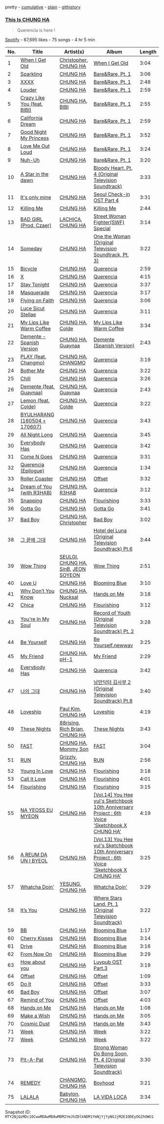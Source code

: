 pretty - [cumulative](/playlists/cumulative/37i9dQZF1DXdYwX3Ds2dLJ.md) - [plain](/playlists/plain/37i9dQZF1DXdYwX3Ds2dLJ) - [githistory](https://github.githistory.xyz/mackorone/spotify-playlist-archive/blob/main/playlists/plain/37i9dQZF1DXdYwX3Ds2dLJ)

### [This Is CHUNG HA](https://open.spotify.com/playlist/37i9dQZF1DXdYwX3Ds2dLJ)

> Querencia is here !

[Spotify](https://open.spotify.com/user/spotify) - 67,695 likes - 75 songs - 4 hr 5 min

| No. | Title | Artist(s) | Album | Length |
|---|---|---|---|---|
| 1 | [When I Get Old](https://open.spotify.com/track/5f2CcxzZoW7hNs1O8NhG6y) | [Christopher](https://open.spotify.com/artist/3zDRCqOhJXJfS2YWOEwGMC), [CHUNG HA](https://open.spotify.com/artist/2PSJ6YriU7JsFucxACpU7Y) | [When I Get Old](https://open.spotify.com/album/3mJMHqT2w0HwjQkneNVE14) | 3:04 |
| 2 | [Sparkling](https://open.spotify.com/track/6TzU11huC8Hz4FVEsvCeE7) | [CHUNG HA](https://open.spotify.com/artist/2PSJ6YriU7JsFucxACpU7Y) | [Bare&Rare, Pt\. 1](https://open.spotify.com/album/0fgLDYoqdQw5bhzPFWvclR) | 3:06 |
| 3 | [XXXX](https://open.spotify.com/track/49jIwnU0pAUWorDG4ahISg) | [CHUNG HA](https://open.spotify.com/artist/2PSJ6YriU7JsFucxACpU7Y) | [Bare&Rare, Pt\. 1](https://open.spotify.com/album/0fgLDYoqdQw5bhzPFWvclR) | 2:48 |
| 4 | [Louder](https://open.spotify.com/track/4cZvTWcgPyHx2eZb0ruyX3) | [CHUNG HA](https://open.spotify.com/artist/2PSJ6YriU7JsFucxACpU7Y) | [Bare&Rare, Pt\. 1](https://open.spotify.com/album/0fgLDYoqdQw5bhzPFWvclR) | 2:59 |
| 5 | [Crazy Like You \(feat\. BIBI\)](https://open.spotify.com/track/0oUK4m2wNIBPfejlcB1N9k) | [CHUNG HA](https://open.spotify.com/artist/2PSJ6YriU7JsFucxACpU7Y), [BIBI](https://open.spotify.com/artist/6UbmqUEgjLA6jAcXwbM1Z9) | [Bare&Rare, Pt\. 1](https://open.spotify.com/album/0fgLDYoqdQw5bhzPFWvclR) | 2:55 |
| 6 | [California Dream](https://open.spotify.com/track/3ulIMvCtahvAmAQHcCbDFs) | [CHUNG HA](https://open.spotify.com/artist/2PSJ6YriU7JsFucxACpU7Y) | [Bare&Rare, Pt\. 1](https://open.spotify.com/album/0fgLDYoqdQw5bhzPFWvclR) | 2:59 |
| 7 | [Good Night My Princess](https://open.spotify.com/track/12QoF5mIoZ1ZrVZFoc2Nwl) | [CHUNG HA](https://open.spotify.com/artist/2PSJ6YriU7JsFucxACpU7Y) | [Bare&Rare, Pt\. 1](https://open.spotify.com/album/0fgLDYoqdQw5bhzPFWvclR) | 3:52 |
| 8 | [Love Me Out Loud](https://open.spotify.com/track/1zFT6Z2zT4Z4kUFnerd9lE) | [CHUNG HA](https://open.spotify.com/artist/2PSJ6YriU7JsFucxACpU7Y) | [Bare&Rare, Pt\. 1](https://open.spotify.com/album/0fgLDYoqdQw5bhzPFWvclR) | 3:24 |
| 9 | [Nuh\-Uh](https://open.spotify.com/track/0um5z70pgfggfEzkhQuspz) | [CHUNG HA](https://open.spotify.com/artist/2PSJ6YriU7JsFucxACpU7Y) | [Bare&Rare, Pt\. 1](https://open.spotify.com/album/0fgLDYoqdQw5bhzPFWvclR) | 3:20 |
| 10 | [A Star in the dawn](https://open.spotify.com/track/3w0ICgCMIiWdvdgRs3suj2) | [CHUNG HA](https://open.spotify.com/artist/2PSJ6YriU7JsFucxACpU7Y) | [Bloody Heart, Pt\. 4 \(Original Television Soundtrack\)](https://open.spotify.com/album/5mUdKodxv172t3aB4AhrWy) | 3:33 |
| 11 | [It's only mine](https://open.spotify.com/track/4NGt7PDTJE5rBWhU79kEBz) | [CHUNG HA](https://open.spotify.com/artist/2PSJ6YriU7JsFucxACpU7Y) | [Seoul Check\-in OST Part 4](https://open.spotify.com/album/4sBO5xbe5KXQGcAYD5Fe3z) | 3:31 |
| 12 | [Killing Me](https://open.spotify.com/track/3QD0Y1tTngihByjdWC99lG) | [CHUNG HA](https://open.spotify.com/artist/2PSJ6YriU7JsFucxACpU7Y) | [Killing Me](https://open.spotify.com/album/21jf5kUkK5nHYTuZ5GRZVW) | 2:44 |
| 13 | [BAD GIRL \(Prod\. Czaer\)](https://open.spotify.com/track/4yCQYX8eKL1XYJmGglSV1A) | [LACHICA](https://open.spotify.com/artist/0vqjEQRfmE1Sov92UQRJMp), [CHUNG HA](https://open.spotify.com/artist/2PSJ6YriU7JsFucxACpU7Y) | [Street Woman Fighter\(SWF\) Special](https://open.spotify.com/album/3iW6rZmhiSLNveTOrX26z6) | 3:14 |
| 14 | [Someday](https://open.spotify.com/track/2Hd9y1sae4yhYBVvqYOIqx) | [CHUNG HA](https://open.spotify.com/artist/2PSJ6YriU7JsFucxACpU7Y) | [One the Woman \(Original Television Soundtrack, Pt\. 3\)](https://open.spotify.com/album/57PE5m7bKkHg2pXQThizAj) | 3:22 |
| 15 | [Bicycle](https://open.spotify.com/track/7wDVvxMUdW5MtJUqFtuXUz) | [CHUNG HA](https://open.spotify.com/artist/2PSJ6YriU7JsFucxACpU7Y) | [Querencia](https://open.spotify.com/album/1p2OBhqq0d1N8awjHV9xA3) | 2:59 |
| 16 | [X](https://open.spotify.com/track/4IQaBvlHjZrpZrIKWXuBxh) | [CHUNG HA](https://open.spotify.com/artist/2PSJ6YriU7JsFucxACpU7Y) | [Querencia](https://open.spotify.com/album/1p2OBhqq0d1N8awjHV9xA3) | 4:15 |
| 17 | [Stay Tonight](https://open.spotify.com/track/7Cn6R7YB4EjQkfci9DdceG) | [CHUNG HA](https://open.spotify.com/artist/2PSJ6YriU7JsFucxACpU7Y) | [Querencia](https://open.spotify.com/album/1p2OBhqq0d1N8awjHV9xA3) | 3:37 |
| 18 | [Masquerade](https://open.spotify.com/track/0AABiBAIYQCMpLI0ODbDDL) | [CHUNG HA](https://open.spotify.com/artist/2PSJ6YriU7JsFucxACpU7Y) | [Querencia](https://open.spotify.com/album/1p2OBhqq0d1N8awjHV9xA3) | 3:17 |
| 19 | [Flying on Faith](https://open.spotify.com/track/34v3Sm3KEc7DtGPP50jyrl) | [CHUNG HA](https://open.spotify.com/artist/2PSJ6YriU7JsFucxACpU7Y) | [Querencia](https://open.spotify.com/album/1p2OBhqq0d1N8awjHV9xA3) | 3:06 |
| 20 | [Luce Sicut Stellae](https://open.spotify.com/track/6j2Tpn3qQS2BLPNwytsefO) | [CHUNG HA](https://open.spotify.com/artist/2PSJ6YriU7JsFucxACpU7Y) | [Querencia](https://open.spotify.com/album/1p2OBhqq0d1N8awjHV9xA3) | 3:11 |
| 21 | [My Lips Like Warm Coffee](https://open.spotify.com/track/3BWTaW69km35u55PN4O1UH) | [CHUNG HA](https://open.spotify.com/artist/2PSJ6YriU7JsFucxACpU7Y), [Colde](https://open.spotify.com/artist/3VQDqjQ4wJyw8PzpGdlZpB) | [My Lips Like Warm Coffee](https://open.spotify.com/album/5RsWNGFreBwwHCHln5CL6D) | 3:34 |
| 22 | [Demente \- Spanish Version](https://open.spotify.com/track/4pBsmktr55rBxprHFXIFy8) | [CHUNG HA](https://open.spotify.com/artist/2PSJ6YriU7JsFucxACpU7Y), [Guaynaa](https://open.spotify.com/artist/0BqURncJM5B1BBu7UM51eq) | [Demente \(Spanish Version\)](https://open.spotify.com/album/46Veo9EtvuDO0UaNJN14Dv) | 2:43 |
| 23 | [PLAY \(feat\. Changmo\)](https://open.spotify.com/track/6UM5HKVVm1cjOQhUJB4Ft3) | [CHUNG HA](https://open.spotify.com/artist/2PSJ6YriU7JsFucxACpU7Y), [CHANGMO](https://open.spotify.com/artist/3hvinNZRzTLoREmqFiKr1b) | [Querencia](https://open.spotify.com/album/1p2OBhqq0d1N8awjHV9xA3) | 3:19 |
| 24 | [Bother Me](https://open.spotify.com/track/3t4ozuyQ2OidVwuG08FHBn) | [CHUNG HA](https://open.spotify.com/artist/2PSJ6YriU7JsFucxACpU7Y) | [Querencia](https://open.spotify.com/album/1p2OBhqq0d1N8awjHV9xA3) | 3:22 |
| 25 | [Chill](https://open.spotify.com/track/4yWgTBYmJGnQKn63S9GUbf) | [CHUNG HA](https://open.spotify.com/artist/2PSJ6YriU7JsFucxACpU7Y) | [Querencia](https://open.spotify.com/album/1p2OBhqq0d1N8awjHV9xA3) | 3:26 |
| 26 | [Demente \(feat\. Guaynaa\)](https://open.spotify.com/track/0NhHFXC06r5kK1rTUuOjxM) | [CHUNG HA](https://open.spotify.com/artist/2PSJ6YriU7JsFucxACpU7Y), [Guaynaa](https://open.spotify.com/artist/0BqURncJM5B1BBu7UM51eq) | [Querencia](https://open.spotify.com/album/1p2OBhqq0d1N8awjHV9xA3) | 2:43 |
| 27 | [Lemon \(feat\. Colde\)](https://open.spotify.com/track/0YxrpGXvAX6RsvdwRky6qN) | [CHUNG HA](https://open.spotify.com/artist/2PSJ6YriU7JsFucxACpU7Y), [Colde](https://open.spotify.com/artist/3VQDqjQ4wJyw8PzpGdlZpB) | [Querencia](https://open.spotify.com/album/1p2OBhqq0d1N8awjHV9xA3) | 3:22 |
| 28 | [BYULHARANG \(160504 + 170607\)](https://open.spotify.com/track/0Ric2EfmVW0Xlz35v5ucMx) | [CHUNG HA](https://open.spotify.com/artist/2PSJ6YriU7JsFucxACpU7Y) | [Querencia](https://open.spotify.com/album/1p2OBhqq0d1N8awjHV9xA3) | 3:43 |
| 29 | [All Night Long](https://open.spotify.com/track/4CGmwiG8f9QqMYz33fxSzs) | [CHUNG HA](https://open.spotify.com/artist/2PSJ6YriU7JsFucxACpU7Y) | [Querencia](https://open.spotify.com/album/1p2OBhqq0d1N8awjHV9xA3) | 3:45 |
| 30 | [Everybody Has](https://open.spotify.com/track/2UcC7n5jG6QMtOE0Zxznpm) | [CHUNG HA](https://open.spotify.com/artist/2PSJ6YriU7JsFucxACpU7Y) | [Querencia](https://open.spotify.com/album/1p2OBhqq0d1N8awjHV9xA3) | 3:42 |
| 31 | [Come N Goes](https://open.spotify.com/track/5FANrx0S8OLZrHiG8OpvVB) | [CHUNG HA](https://open.spotify.com/artist/2PSJ6YriU7JsFucxACpU7Y) | [Querencia](https://open.spotify.com/album/1p2OBhqq0d1N8awjHV9xA3) | 3:31 |
| 32 | [Querencia \(Epilogue\)](https://open.spotify.com/track/6WKRso2bBkl1GR5ChIT8K1) | [CHUNG HA](https://open.spotify.com/artist/2PSJ6YriU7JsFucxACpU7Y) | [Querencia](https://open.spotify.com/album/1p2OBhqq0d1N8awjHV9xA3) | 1:34 |
| 33 | [Roller Coaster](https://open.spotify.com/track/6DIW7GJbuGZdHolRcPWprP) | [CHUNG HA](https://open.spotify.com/artist/2PSJ6YriU7JsFucxACpU7Y) | [Offset](https://open.spotify.com/album/04TsF8IFb70DdBYDT8egvw) | 3:32 |
| 34 | [Dream of You \(with R3HAB\)](https://open.spotify.com/track/1d8Arh7PushRWWJRs41rSa) | [CHUNG HA](https://open.spotify.com/artist/2PSJ6YriU7JsFucxACpU7Y), [R3HAB](https://open.spotify.com/artist/6cEuCEZu7PAE9ZSzLLc2oQ) | [Querencia](https://open.spotify.com/album/1p2OBhqq0d1N8awjHV9xA3) | 3:12 |
| 35 | [Snapping](https://open.spotify.com/track/4IOxk5ep5ONrdlL0ZIy64v) | [CHUNG HA](https://open.spotify.com/artist/2PSJ6YriU7JsFucxACpU7Y) | [Flourishing](https://open.spotify.com/album/5rHnbSUBaflJgCLlZfDnzt) | 3:33 |
| 36 | [Gotta Go](https://open.spotify.com/track/1exnDFdC34GyBcaLt9ZJfX) | [CHUNG HA](https://open.spotify.com/artist/2PSJ6YriU7JsFucxACpU7Y) | [Gotta Go](https://open.spotify.com/album/3WgHekDElv10Kam9aCMwnx) | 3:41 |
| 37 | [Bad Boy](https://open.spotify.com/track/1WCOna34eEMPgjfOOZkGQc) | [CHUNG HA](https://open.spotify.com/artist/2PSJ6YriU7JsFucxACpU7Y), [Christopher](https://open.spotify.com/artist/3zDRCqOhJXJfS2YWOEwGMC) | [Bad Boy](https://open.spotify.com/album/4IRuxkSbw7iZZmnr6Rly2Q) | 3:02 |
| 38 | [그 끝에 그대](https://open.spotify.com/track/7D8IxjdvFTYPcnCmNfzvNS) | [CHUNG HA](https://open.spotify.com/artist/2PSJ6YriU7JsFucxACpU7Y) | [Hotel del Luna \(Original Television Soundtrack\) Pt.6](https://open.spotify.com/album/0iauGMMQmUJuBBWqnKx0Op) | 3:44 |
| 39 | [Wow Thing](https://open.spotify.com/track/5MwfxCtqMFGYp9Nc1BkTrS) | [SEULGI](https://open.spotify.com/artist/2QM5S4yO6xHgnNvF0nbZZq), [CHUNG HA](https://open.spotify.com/artist/2PSJ6YriU7JsFucxACpU7Y), [SinB](https://open.spotify.com/artist/0tZl5OAXf9jYXFmfRGejs2), [JEON SOYEON](https://open.spotify.com/artist/6Xg22wJOAcnvPUfk5WvODH) | [Wow Thing](https://open.spotify.com/album/3xEPyp7h78uULpDPuKvokH) | 2:51 |
| 40 | [Love U](https://open.spotify.com/track/0Hk7Aoxk7qdfj7bO83iL69) | [CHUNG HA](https://open.spotify.com/artist/2PSJ6YriU7JsFucxACpU7Y) | [Blooming Blue](https://open.spotify.com/album/6Np41VY6robn2MhsVhl9Z2) | 3:10 |
| 41 | [Why Don’t You Know](https://open.spotify.com/track/3L6OalQDbdCS0Tg1kFccYn) | [CHUNG HA](https://open.spotify.com/artist/2PSJ6YriU7JsFucxACpU7Y), [Nucksal](https://open.spotify.com/artist/6v5cGuRCZKq08nLI4WXJuB) | [Hands on Me](https://open.spotify.com/album/7KM1Yi5xYv3O6OcKsEeV83) | 3:18 |
| 42 | [Chica](https://open.spotify.com/track/7Bt5HMVKtBOC5OaE7s3tym) | [CHUNG HA](https://open.spotify.com/artist/2PSJ6YriU7JsFucxACpU7Y) | [Flourishing](https://open.spotify.com/album/5rHnbSUBaflJgCLlZfDnzt) | 3:12 |
| 43 | [You're In My Soul](https://open.spotify.com/track/2wQchESFUL4Scb30q4xCeL) | [CHUNG HA](https://open.spotify.com/artist/2PSJ6YriU7JsFucxACpU7Y) | [Record of Youth \(Original Television Soundtrack\) Pt\. 2](https://open.spotify.com/album/3YlTiz3mgIUok8P9bgFA6U) | 3:28 |
| 44 | [Be Yourself](https://open.spotify.com/track/0LCd5cmqVkZy0koiWB4kb9) | [CHUNG HA](https://open.spotify.com/artist/2PSJ6YriU7JsFucxACpU7Y) | [Be Yourself.newwav](https://open.spotify.com/album/1qXEwadpMUuNwByliKWdbc) | 3:25 |
| 45 | [My Friend](https://open.spotify.com/track/7KDBSl1GZqrf8wEuFpI3L0) | [CHUNG HA](https://open.spotify.com/artist/2PSJ6YriU7JsFucxACpU7Y), [pH\-1](https://open.spotify.com/artist/2u7CP5T30c8ctenzXgEV1W) | [My Friend](https://open.spotify.com/album/0FBwobo00ZRJRZzPvpWRyj) | 2:29 |
| 46 | [Everybody Has](https://open.spotify.com/track/2UcC7n5jG6QMtOE0Zxznpm) | [CHUNG HA](https://open.spotify.com/artist/2PSJ6YriU7JsFucxACpU7Y) | [Querencia](https://open.spotify.com/album/1p2OBhqq0d1N8awjHV9xA3) | 3:42 |
| 47 | [나의 그대](https://open.spotify.com/track/7EXTPBMNV9N2s3fUrqMC7i) | [CHUNG HA](https://open.spotify.com/artist/2PSJ6YriU7JsFucxACpU7Y) | [낭만닥터 김사부 2 \(Original Television Soundtrack\) Pt.8](https://open.spotify.com/album/2eDsS1VbMDEs0z2Lo0dHBv) | 3:40 |
| 48 | [Loveship](https://open.spotify.com/track/6Hqk3UKf4uIrdbkJvwM7y3) | [Paul Kim](https://open.spotify.com/artist/4qRXrzUmdy3p33lgvJEzdv), [CHUNG HA](https://open.spotify.com/artist/2PSJ6YriU7JsFucxACpU7Y) | [Loveship](https://open.spotify.com/album/6bwWdBKK3YGxgFJkZ8BYVQ) | 4:19 |
| 49 | [These Nights](https://open.spotify.com/track/2n0oy8RGDpy6WGcLImTteI) | [88rising](https://open.spotify.com/artist/1AhjOkOLkbHUfcHDSErXQs), [Rich Brian](https://open.spotify.com/artist/2IDLDx25HU1nQMKde4n61a), [CHUNG HA](https://open.spotify.com/artist/2PSJ6YriU7JsFucxACpU7Y) | [These Nights](https://open.spotify.com/album/2ZHGnhsomLmLezueESi9ou) | 3:43 |
| 50 | [FAST](https://open.spotify.com/track/5qz2JLETV6S7nWakMB37ki) | [CHUNG HA](https://open.spotify.com/artist/2PSJ6YriU7JsFucxACpU7Y), [Mommy Son](https://open.spotify.com/artist/5xWKWXamxbujIdti9xpnI1) | [FAST](https://open.spotify.com/album/1tnhaRf0aRqIrmdyCPPIYc) | 3:04 |
| 51 | [RUN](https://open.spotify.com/track/5EI1PqfGKGTk746tL2rqft) | [Grizzly](https://open.spotify.com/artist/5Egus6b1x9pYOnqsG7y1f4), [CHUNG HA](https://open.spotify.com/artist/2PSJ6YriU7JsFucxACpU7Y) | [RUN](https://open.spotify.com/album/1A4uz12sqJwbiAOSyiKMVz) | 2:56 |
| 52 | [Young In Love](https://open.spotify.com/track/4dIObSazv75psS0AX9z6ro) | [CHUNG HA](https://open.spotify.com/artist/2PSJ6YriU7JsFucxACpU7Y) | [Flourishing](https://open.spotify.com/album/5rHnbSUBaflJgCLlZfDnzt) | 3:18 |
| 53 | [Call It Love](https://open.spotify.com/track/3HxurUySp2zUcExO1zi6Y9) | [CHUNG HA](https://open.spotify.com/artist/2PSJ6YriU7JsFucxACpU7Y) | [Flourishing](https://open.spotify.com/album/5rHnbSUBaflJgCLlZfDnzt) | 4:01 |
| 54 | [Flourishing](https://open.spotify.com/track/5kbYgt4pAhKsmoQJGCj33x) | [CHUNG HA](https://open.spotify.com/artist/2PSJ6YriU7JsFucxACpU7Y) | [Flourishing](https://open.spotify.com/album/5rHnbSUBaflJgCLlZfDnzt) | 3:15 |
| 55 | [NA YEOSS EU MYEON](https://open.spotify.com/track/5VnJMPXdPc9p5arVZRHj8O) | [CHUNG HA](https://open.spotify.com/artist/2PSJ6YriU7JsFucxACpU7Y) | [\[Vol.14\] You Hee yul's Sketchbook 10th Anniversary Project : 6th Voice 'Sketchbook X CHUNG HA'](https://open.spotify.com/album/7mVJtnGHJWeb5bCBPBx5Mx) | 4:19 |
| 56 | [A REUM DA UN I BYEOL](https://open.spotify.com/track/5dcRsgrAojHRlS0BFpmbdj) | [CHUNG HA](https://open.spotify.com/artist/2PSJ6YriU7JsFucxACpU7Y) | [\[Vol.13\] You Hee yul's Sketchbook 10th Anniversary Project : 6th Voice 'Sketchbook X CHUNG HA'](https://open.spotify.com/album/5ramYGPYBoUgDzQHUml7xa) | 3:25 |
| 57 | [Whatcha Doin'](https://open.spotify.com/track/1kfEJ0w6qRZR9dIOWJGe0J) | [YESUNG](https://open.spotify.com/artist/4hyF8Vtc73RYJr3RgTE2Zf), [CHUNG HA](https://open.spotify.com/artist/2PSJ6YriU7JsFucxACpU7Y) | [Whatcha Doin'](https://open.spotify.com/album/5ZqrNpvlfW0qeZ6bDCjmaU) | 3:29 |
| 58 | [It’s You](https://open.spotify.com/track/4V0I40WRUwS3by62lZdsfM) | [CHUNG HA](https://open.spotify.com/artist/2PSJ6YriU7JsFucxACpU7Y) | [Where Stars Land, Pt\. 1 \(Original Television Soundtrack\)](https://open.spotify.com/album/2IHpMfAjV0W0eCYT1rHHFQ) | 3:22 |
| 59 | [BB](https://open.spotify.com/track/6rKSqNmZad9VPfCQGHPojb) | [CHUNG HA](https://open.spotify.com/artist/2PSJ6YriU7JsFucxACpU7Y) | [Blooming Blue](https://open.spotify.com/album/6Np41VY6robn2MhsVhl9Z2) | 1:17 |
| 60 | [Cherry Kisses](https://open.spotify.com/track/0y4QB8wG2x2cNhyjajh7X0) | [CHUNG HA](https://open.spotify.com/artist/2PSJ6YriU7JsFucxACpU7Y) | [Blooming Blue](https://open.spotify.com/album/6Np41VY6robn2MhsVhl9Z2) | 3:14 |
| 61 | [Drive](https://open.spotify.com/track/75h5JEOLUJzYH5836V3BQE) | [CHUNG HA](https://open.spotify.com/artist/2PSJ6YriU7JsFucxACpU7Y) | [Blooming Blue](https://open.spotify.com/album/6Np41VY6robn2MhsVhl9Z2) | 3:16 |
| 62 | [From Now On](https://open.spotify.com/track/3gNKQYq9kdTBWoqlGuDb6e) | [CHUNG HA](https://open.spotify.com/artist/2PSJ6YriU7JsFucxACpU7Y) | [Blooming Blue](https://open.spotify.com/album/6Np41VY6robn2MhsVhl9Z2) | 3:29 |
| 63 | [How about you](https://open.spotify.com/track/31vk0g0BrHazdDVN3IP76u) | [CHUNG HA](https://open.spotify.com/artist/2PSJ6YriU7JsFucxACpU7Y) | [Luvpub OST Part.3](https://open.spotify.com/album/0OsxPl82DJAyCJDKHzgTx7) | 3:19 |
| 64 | [Offset](https://open.spotify.com/track/1oAeGMfEUvJI2cdiG5vURo) | [CHUNG HA](https://open.spotify.com/artist/2PSJ6YriU7JsFucxACpU7Y) | [Offset](https://open.spotify.com/album/04TsF8IFb70DdBYDT8egvw) | 1:09 |
| 65 | [Do It](https://open.spotify.com/track/5CBL6eFkYZEr5MshEN3MmL) | [CHUNG HA](https://open.spotify.com/artist/2PSJ6YriU7JsFucxACpU7Y) | [Offset](https://open.spotify.com/album/04TsF8IFb70DdBYDT8egvw) | 3:33 |
| 66 | [Bad Boy](https://open.spotify.com/track/2lEmjaR8rQqsQqe6CLXtdz) | [CHUNG HA](https://open.spotify.com/artist/2PSJ6YriU7JsFucxACpU7Y) | [Offset](https://open.spotify.com/album/04TsF8IFb70DdBYDT8egvw) | 3:07 |
| 67 | [Remind of You](https://open.spotify.com/track/3XP4CrI6jHlo2ZJ9Jpn4EX) | [CHUNG HA](https://open.spotify.com/artist/2PSJ6YriU7JsFucxACpU7Y) | [Offset](https://open.spotify.com/album/04TsF8IFb70DdBYDT8egvw) | 4:03 |
| 68 | [Hands on Me](https://open.spotify.com/track/067hR2ouOr91wKoMKh1K9E) | [CHUNG HA](https://open.spotify.com/artist/2PSJ6YriU7JsFucxACpU7Y) | [Hands on Me](https://open.spotify.com/album/7KM1Yi5xYv3O6OcKsEeV83) | 1:08 |
| 69 | [Make a Wish](https://open.spotify.com/track/7sN4v0ElVmdvdTkjT23y16) | [CHUNG HA](https://open.spotify.com/artist/2PSJ6YriU7JsFucxACpU7Y) | [Hands on Me](https://open.spotify.com/album/7KM1Yi5xYv3O6OcKsEeV83) | 3:05 |
| 70 | [Cosmic Dust](https://open.spotify.com/track/5QxRlfnjp8ELreyz36iS5g) | [CHUNG HA](https://open.spotify.com/artist/2PSJ6YriU7JsFucxACpU7Y) | [Hands on Me](https://open.spotify.com/album/7KM1Yi5xYv3O6OcKsEeV83) | 3:43 |
| 71 | [Week](https://open.spotify.com/track/4banEKlbDsBOIvBDTssAf1) | [CHUNG HA](https://open.spotify.com/artist/2PSJ6YriU7JsFucxACpU7Y) | [Week](https://open.spotify.com/album/0i3GmrB7DW4keoTd53g3AP) | 3:22 |
| 72 | [Week](https://open.spotify.com/track/4banEKlbDsBOIvBDTssAf1) | [CHUNG HA](https://open.spotify.com/artist/2PSJ6YriU7JsFucxACpU7Y) | [Week](https://open.spotify.com/album/0i3GmrB7DW4keoTd53g3AP) | 3:22 |
| 73 | [Pit\-A\-Pat](https://open.spotify.com/track/2VI3BhUQPGgwFdkbnnZyEy) | [CHUNG HA](https://open.spotify.com/artist/2PSJ6YriU7JsFucxACpU7Y) | [Strong Woman Do Bong Soon, Pt\. 4 \(Original Television Soundtrack\)](https://open.spotify.com/album/7EL2MtMonriK4Tb2rh0IL5) | 3:30 |
| 74 | [REMEDY](https://open.spotify.com/track/3BcVxAJ4Ok0zbQ6nsu1No4) | [CHANGMO](https://open.spotify.com/artist/3hvinNZRzTLoREmqFiKr1b), [CHUNG HA](https://open.spotify.com/artist/2PSJ6YriU7JsFucxACpU7Y) | [Boyhood](https://open.spotify.com/album/7ybEq8ZLOtsH2VwdIrjNri) | 3:21 |
| 75 | [LALALA](https://open.spotify.com/track/1mW3V0DtbrEaUHgApt9Uql) | [Babylon](https://open.spotify.com/artist/3P16F9giedxmc5238b66bo), [CHUNG HA](https://open.spotify.com/artist/2PSJ6YriU7JsFucxACpU7Y) | [LA VIDA LOCA](https://open.spotify.com/album/6rEdWTwLAfTNzSHSH7WHBi) | 3:34 |

Snapshot ID: `MTY2NjQzMDc1OCwwMDAwMDAwMDM2YmJhZDlkNDM1YmNjYjYyNGJjM2E1ODEyOGZhOWU1`
